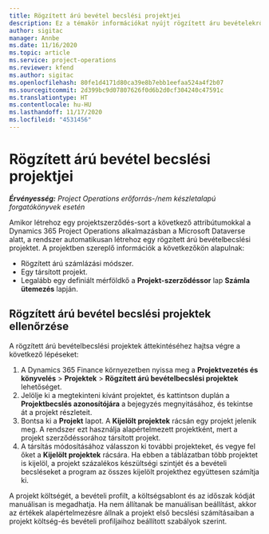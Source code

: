 ```yaml
---
title: Rögzített árú bevétel becslési projektjei
description: Ez a témakör információkat nyújt rögzített áru bevételekről a projektekben.
author: sigitac
manager: Annbe
ms.date: 11/16/2020
ms.topic: article
ms.service: project-operations
ms.reviewer: kfend
ms.author: sigitac
ms.openlocfilehash: 80fe1d4171d80ca39e8b7ebb1eefaa524a4f2b07
ms.sourcegitcommit: 2d399bc9d07807626f0d6b2d0cf304240c47591c
ms.translationtype: HT
ms.contentlocale: hu-HU
ms.lasthandoff: 11/17/2020
ms.locfileid: "4531456"
---
```

# <a name="fixed-price-revenue-estimate-projects"></a>Rögzített árú bevétel becslési projektjei 

_**Érvényesség:** Project Operations erőforrás-/nem készletalapú forgatókönyvek esetén_

Amikor létrehoz egy projektszerződés-sort a következő attribútumokkal a Dynamics 365 Project Operations alkalmazásban a Microsoft Dataverse alatt, a rendszer automatikusan létrehoz egy rögzített árú bevételbecslési projektet. A projektben szereplő információk a következőkön alapulnak:

  - Rögzített árú számlázási módszer.
  - Egy társított projekt.
  - Legalább egy definiált mérföldkő a **Projekt-szerződéssor** lap **Számla ütemezés** lapján.

## <a name="review-fixed-price-revenue-estimates-projects"></a>Rögzített árú bevétel becslési projektek ellenőrzése
A rögzített árú bevételbecslési projektek áttekintéséhez hajtsa végre a következő lépéseket:

1. A Dynamics 365 Finance környezetben nyissa meg a **Projektvezetés és könyvelés** > **Projektek** > **Rögzített árú bevételbecslési projektek** lehetőséget.
2. Jelölje ki a megtekinteni kívánt projektet, és kattintson duplán a **Projektbecslés azonosítójára** a bejegyzés megnyitásához, és tekintse át a projekt részleteit.
3. Bontsa ki a **Projekt** lapot. A **Kijelölt projektek** rácsán egy projekt jelenik meg. A rendszer ezt használja alapértelmezett projektként, mert a projekt szerződéssorához társított projekt. 
4. A társítás módosításához válasszon ki további projekteket, és vegye fel őket a **Kijelölt projektek** rácsára. Ha ebben a táblázatban több projektet is kijelöl, a projekt százalékos készültségi szintjét és a bevételi becsléseket a program az összes kijelölt projekthez együttesen számítja ki.

  A projekt költségét, a bevételi profilt, a költségsablont és az időszak kódját manuálisan is megadhatja. Ha nem állítanak be manuálisan beállítást, akkor az értékek alapértelmezésre állnak a projekt első becslési számításaiban a projekt költség-és bevételi profiljaihoz beállított szabályok szerint.


